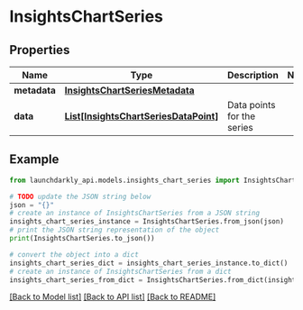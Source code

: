 # InsightsChartSeries


## Properties

Name | Type | Description | Notes
------------ | ------------- | ------------- | -------------
**metadata** | [**InsightsChartSeriesMetadata**](InsightsChartSeriesMetadata.md) |  | 
**data** | [**List[InsightsChartSeriesDataPoint]**](InsightsChartSeriesDataPoint.md) | Data points for the series | 

## Example

```python
from launchdarkly_api.models.insights_chart_series import InsightsChartSeries

# TODO update the JSON string below
json = "{}"
# create an instance of InsightsChartSeries from a JSON string
insights_chart_series_instance = InsightsChartSeries.from_json(json)
# print the JSON string representation of the object
print(InsightsChartSeries.to_json())

# convert the object into a dict
insights_chart_series_dict = insights_chart_series_instance.to_dict()
# create an instance of InsightsChartSeries from a dict
insights_chart_series_from_dict = InsightsChartSeries.from_dict(insights_chart_series_dict)
```
[[Back to Model list]](../README.md#documentation-for-models) [[Back to API list]](../README.md#documentation-for-api-endpoints) [[Back to README]](../README.md)


